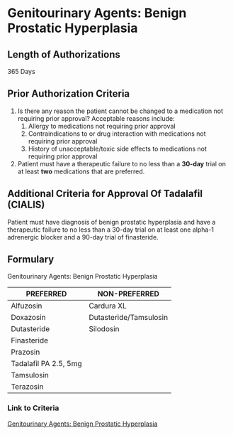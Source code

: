 # Genitourinary Agents: Benign Prostatic Hyperplasia

## Length of Authorizations

365 Days

## Prior Authorization Criteria

1.  Is there any reason the patient cannot be changed to a medication not requiring prior approval? Acceptable reasons include:
    1.  Allergy to medications not requiring prior approval
    2.  Contraindications to or drug interaction with medications not requiring prior approval
    3.  History of unacceptable/toxic side effects to medications not requiring prior approval
2.  Patient must have a therapeutic failure to no less than a **30-day** trial on at least **two** medications that are preferred.

## Additional Criteria for Approval Of Tadalafil (CIALIS)

Patient must have diagnosis of benign prostatic hyperplasia and have a therapeutic failure to no less than a 30-day trial on at least one alpha-1 adrenergic blocker and a 90-day trial of finasteride.

## Formulary

Genitourinary Agents: Benign Prostatic Hyperplasia

| PREFERRED             | NON-PREFERRED          |
|-----------------------|------------------------|
| Alfuzosin             | Cardura XL             |
| Doxazosin             | Dutasteride/Tamsulosin |
| Dutasteride           | Silodosin              |
| Finasteride           |                        |
| Prazosin              |                        |
| Tadalafil PA 2.5, 5mg |                        |
| Tamsulosin            |                        |
| Terazosin             |                        |

### Link to Criteria

[Genitourinary Agents: Benign Prostatic Hyperplasia](https://pharmacy.medicaid.ohio.gov/sites/default/files/20220415_UPDL_Criteria_FINAL_.pdf#page=66)
